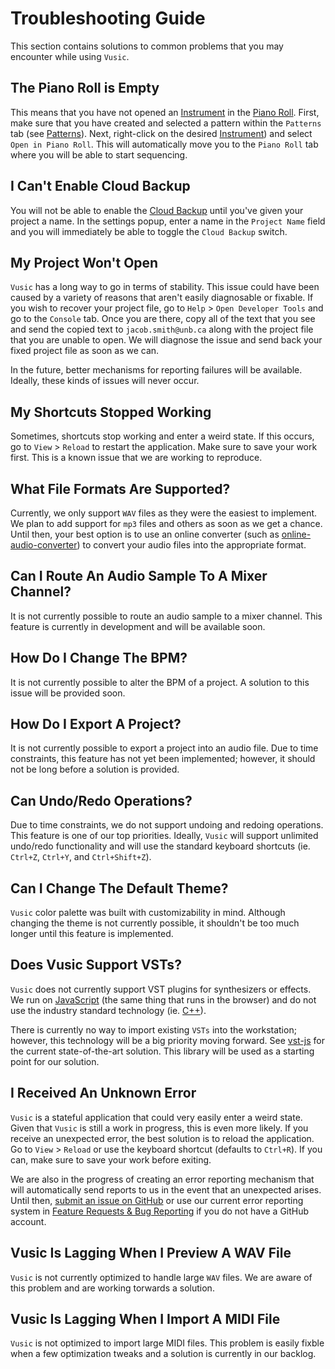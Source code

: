 # Troubleshooting Guide
This section contains solutions to common problems that you may encounter while using `Vusic`.

## The Piano Roll is Empty
This means that you have not opened an [Instrument](/guide/user_guide.html#instruments) in the [Piano Roll](/guide/user_guide.html#piano-roll). First, make sure that you have created and selected a pattern within the `Patterns` tab (see [Patterns](/guide/user_guide.html#patterns)). Next, right-click on the desired [Instrument](/guide/user_guide.html#instruments)) and select `Open in Piano Roll`. This will automatically move you to the `Piano Roll` tab where you will be able to start sequencing.

## I Can't Enable Cloud Backup
You will not be able to enable the [Cloud Backup](/guide/user_guide.html#cloud-backup) until you've given your project a name. In the settings popup, enter a name in the `Project Name` field and you will immediately be able to toggle the `Cloud Backup` switch.

## My Project Won't Open
`Vusic` has a long way to go in terms of stability. This issue could have been caused by a variety of reasons that aren't easily diagnosable or fixable. If you wish to recover your project file, go to `Help` > `Open Developer Tools` and go to the `Console` tab. Once you are there, copy all of the text that you see and send the copied text to `jacob.smith@unb.ca` along with the project file that you are unable to open. We will diagnose the issue and send back your fixed project file as soon as we can. 

In the future, better mechanisms for reporting failures will be available. Ideally, these kinds of issues will never occur.

## My Shortcuts Stopped Working
Sometimes, shortcuts stop working and enter a weird state. If this occurs, go to `View` > `Reload` to restart the application. Make sure to save your work first. This is a known issue that we are working to reproduce.

## What File Formats Are Supported?
Currently, we only support `WAV` files as they were the easiest to implement. We plan to add support for `mp3` files and others as soon as we get a chance. Until then, your best option is to use an online converter (such as [online-audio-converter](https://online-audio-converter.com/)) to convert your audio files into the appropriate format.

## Can I Route An Audio Sample To A Mixer Channel?
It is not currently possible to route an audio sample to a mixer channel. This feature is currently in development and will be available soon.

## How Do I Change The BPM?
It is not currently possible to alter the BPM of a project. A solution to this issue will be provided soon.

## How Do I Export A Project?
It is not currently possible to export a project into an audio file. Due to time constraints, this feature has not yet been implemented; however, it should not be long before a solution is provided.

## Can Undo/Redo Operations?
Due to time constraints, we do not support undoing and redoing operations. This feature is one of our top priorities. Ideally, `Vusic` will support unlimited undo/redo functionality and will use the standard keyboard shortcuts (ie. `Ctrl+Z`, `Ctrl+Y`, and `Ctrl+Shift+Z`).

## Can I Change The Default Theme?
`Vusic` color palette was built with customizability in mind. Although changing the theme is not currently possible, it shouldn't be too much longer until this feature is implemented.

## Does Vusic Support VSTs?
`Vusic` does not currently support VST plugins for synthesizers or effects. We run on [JavaScript](https://en.wikipedia.org/wiki/JavaScript) (the same thing that runs in the browser) and do not use the industry standard technology (ie. [C++](https://en.wikipedia.org/wiki/C%2B%2B)).

There is currently no way to import existing `VSTs` into the workstation; however, this technology will be a big priority moving forward. See [vst-js](https://github.com/ramirezd42/vst-js) for the current state-of-the-art solution. This library will be used as a starting point for our solution.

## I Received An Unknown Error
`Vusic` is a stateful application that could very easily enter a weird state. Given that `Vusic` is still a work in progress, this is even more likely. If you receive an unexpected error, the best solution is to reload the application. Go to `View` > `Reload` or use the keyboard shortcut (defaults to `Ctrl+R`). If you can, make sure to save your work before exiting.

We are also in the progress of creating an error reporting mechanism that will automatically send reports to us in the event that an unexpected arises. Until then, [submit an issue on GitHub](https://github.com/dawg/vusic/issues) or use our current error reporting system in [Feature Requests & Bug Reporting](/guide#feature-requests-&-error-reporting) if you do not have a GitHub account.

## Vusic Is Lagging When I Preview A WAV File
`Vusic` is not currently optimized to handle large `WAV` files. We are aware of this problem and are working torwards a solution.

## Vusic Is Lagging When I Import A MIDI File
`Vusic` is not optimized to import large MIDI files. This problem is easily fixble when a few optimization tweaks and a solution is currently in our backlog.
